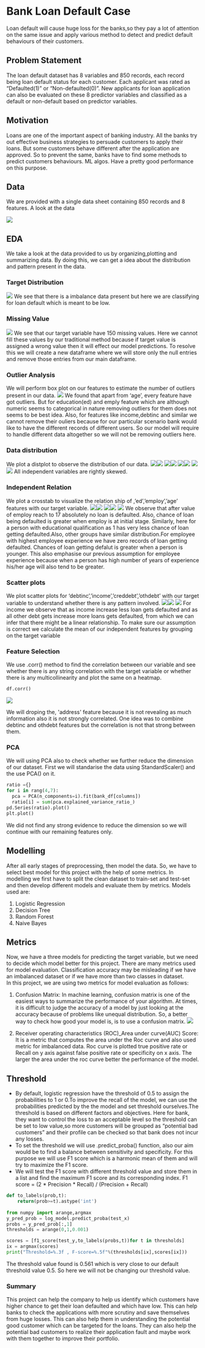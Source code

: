 # Bank Loan Default Case
Loan default will cause huge loss for the banks,so they pay a lot of attention on the same 
issue and apply various method to detect and predict default behaviours of their customers.

## Problem Statement
The loan default dataset has 8 variables and 850 records, each record being loan default status for each customer. Each applicant was rated as “Defaulted(1)” or “Non-defaulted(0)”. New applicants for loan application can also be evaluated on these 8 predictor variables and classified as a default or non-default based on predictor variables.

## Motivation
Loans are one of the important aspect of banking industry. All the banks try out effective business strategies to persuade customers to apply their loans. But some customers behave different after the application are approved. So to prevent the same, banks have to find some methods to predict customers behaviours. ML algos. Have a pretty good performance on this purpose.

## Data
We are provided with a single data sheet containing 850 records and 8 features.
A look at the data

![](/Image/data.png)

## EDA
We take a look at the data provided to us by organizing,plotting and summarizing data. By doing this, we can get a idea about the distribution and pattern present in the data.

### Target Distribution
![](/Image/target.png)
We see that there is a imbalance data present but here we are classifying for loan default which is meant to be low.

### Missing Value
![](/Image/missing.png)
 We see that our target variable have 150 missing values. Here we cannot fill these values by our traditional method because if target value is assigned a wrong value then it will effect our model predictions.
To resolve this we will create a new dataframe where we will store only the null entries and remove those entries from our main dataframe.

### Outlier Analysis
We will perform box plot on our features to estimate the number of outliers present in our data.
![](/Image/outlier.png)
We found that apart from ‘age’, every feature have got outliers. But for education(ed) and emply feature which are although numeric seems to categorical in nature removing outliers for them does not seems to be best idea.
Also, for features like income,debtinc and similar we cannot remove their ouliers because for our particular scenario bank would like to have the different records of different users. So our model will require to handle different data altogether so we will not be removing outliers here.

### Data distribution
We plot a distplot to observe the distribution of our data.
![](/Image/dist1.png)![](/Image/dist2.png)
![](/Image/dist3.png)![](/Image/dist4.png)
![](/Image/dist5.png)![](/Image/dist6.png)
![](/Image/dist7.png)![](/Image/dist.png)
All independent variables are rightly skewed.

### Independent Relation
We plot a crosstab to visualize the relation ship of ,’ed’,’employ’,’age’ features with our target variable.
![](/Image/ind_relation.png)![](/Image/ind_rel2.png)
![](/Image/ind_rel3.png)![](/Image/ind_rel4.png)
![](/Image/ind_rel5.png)
We observe that  after value of employ reach to 17 absolutely no loan is defaulted. Also, chance of loan being defaulted is greater when employ is at initial stage.
Similarly, here for a person with educational qualification as 1 has very less chance of loan getting defaulted.Also, other groups have similar distribution.For employee with highest employee experience we have zero records of loan getting defaulted.
Chances of loan getting defalut is greater when a person is younger. This also emphasise our previous assumption for employee experience because when a person has high number of years of experience his/her age will also tend to be greater.

### Scatter plots
We plot scatter plots for ‘debtinc’,’income’,’creddebt’,’othdebt’ with our target variable to understand whether there is any pattern involved.
![](/Image/scatter_1.png)![](/Image/scatter_2.png)
![](/Image/scatter_3.png)
For income we observe that as income increase less loan gets defaulted and as all other debt gets increase more loans gets defaulted, from which we can infer that there might be a linear relationship.
To make sure our assumption is correct we calculate the mean of our independent features by grouping on the target variable


### Feature Selection
 We use .corr() method to find the correlation between our variable and see whether there is any string correlation with the target variable or whether there is any multicollinearity and plot the same on a heatmap.
 ```python
 df.corr()
 ```
 ![](/Image/multi_coll.png)
 
 We will droping the, 'address' feature because it is not revealing as much information also it is not strongly correlated.
One idea was to combine debtinc and othdebt features but the correlation is not that strong between them.


### PCA
We will using PCA also to check whether we further reduce the dimension of our dataset. First we will standarise the data using StandardScaler() and the use PCA() on it.
```python
ratio ={}
for i in rang(4,7):
  pca = PCA(n_components=i).fit(bank_df[columns])
  ratio[i] = sum(pca.explained_variance_ratio_)
pd.Series(ratio).plot()
plt.plot()
```

We did not find any strong evidence to reduce the dimension so we will continue with our remaining features only.
 
## Modelling
After all early stages of preprocessing, then model the data. So, we have to select best model for this project with the help of some metrics.
In modelling we first have to split the clean dataset to train-set and test-set and then develop different models and evaluate them by metrics.
Models used are:
1) Logistic Regression
2) Decision Tree
3) Random Forest
4) Naive Bayes

## Metrics
Now, we have a three models for predicting the target variable, but we need to decide which model better for this project. There are many metrics used for model evaluation. Classification accuracy may be misleading if we have an imbalanced dataset or if we have more than two classes in dataset.  
In this project, we are using two metrics for model evaluation as follows:
1)	Confusion Matrix:
In machine learning, confusion matrix is one of the easiest ways to summarize the performance of your algorithm. At times, it is difficult to judge the accuracy of a model by just looking at the accuracy because of problems like unequal distribution. So, a better way to check how good your model is, is to use a confusion matrix.
![](/Image/conf.png)

2)	Receiver operating characteristics (ROC)_Area under curve(AUC) Score:
It is a metric that computes the area under the Roc curve and also used metric for imbalanced data. Roc curve is plotted true positive rate or Recall on y axis against false  positive rate or specificity on x axis. The larger the area under the roc curve better the performance of the model.

## Threshold
* By default, logistic regression have the threshold of 0.5 to assign the probabilities to 1 or 0.To improve the recall of the model, we can use the probabilities predicted by the the model and set threshold ourselves.The threshold is based on different factors and objectives. Here for bank, they want to control the loss to an acceptable level so the threshold can be set to low value,so more customers will be grouped as “potential bad customers” and their profile can be checked so that bank does not incur any losses.
* To set the threshold we will use .predict_proba() function, also our aim would be to find a balance between sensitivity and specificity. For this purpose we will use F1 score which is a harmonic mean of them and will try to maximize the F1 score.
* We will test the F1 score with different threshold value and store them in a list and find the maximum F1 score and its corresponding index.
F1 score = (2 * Precision * Recall) / (Precision + Recall)

```python
def to_labels(prob,t):
    return(prob>=t).astype('int')
    
from numpy import arange,argmax
y_pred_prob = log_model.predict_proba(test_x)
probs = y_pred_prob[:,1]
thresholds = arange(0,1,0.001)

scores = [f1_score(test_y,to_labels(probs,t))for t in thresholds]
ix = argmax(scores)
print("Threshold=%.3f , F-score=%.5f"%(thresholds[ix],scores[ix]))
```

The threshold value found is 0.561 which is very close to our default threshold value 0.5. So here we will not be changing our threshold value.

### Summary
This project can help the company to help us identify which customers have higher chance to get their loan defaulted and which have low.
This can help banks to check the applications with more scrutiny and save themselves from huge losses. This can also help them in understanding the potential good customer which can be targeted for the loans.
They can also help the potential bad customers to realize their application fault and maybe work with them together to improve their portfolio.
